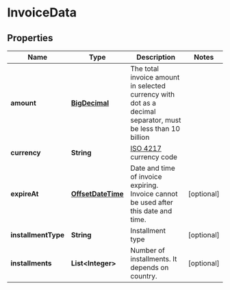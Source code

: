 
# InvoiceData

## Properties
Name | Type | Description | Notes
------------ | ------------- | ------------- | -------------
**amount** | [**BigDecimal**](BigDecimal.md) | The total invoice amount in selected currency with dot as a decimal separator, must be less than 10 billion | 
**currency** | **String** | [ISO 4217](https://en.wikipedia.org/wiki/ISO_4217) currency code | 
**expireAt** | [**OffsetDateTime**](OffsetDateTime.md) | Date and time of invoice expiring. Invoice cannot be used after this date and time. |  [optional]
**installmentType** | **String** | Installment type |  [optional]
**installments** | **List&lt;Integer&gt;** | Number of installments. It depends on country. |  [optional]



